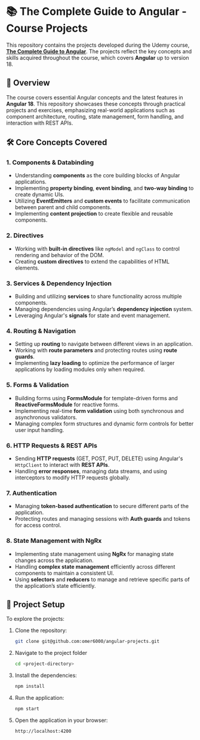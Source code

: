 # 📚 The Complete Guide to Angular - Course Projects

This repository contains the projects developed during the Udemy course, [**The Complete Guide to Angular**](https://www.udemy.com/course/the-complete-guide-to-angular-2). The projects reflect the key concepts and skills acquired throughout the course, which covers **Angular** up to version 18.

## 🚀 Overview

The course covers essential Angular concepts and the latest features in **Angular 18**. This repository showcases these concepts through practical projects and exercises, emphasizing real-world applications such as component architecture, routing, state management, form handling, and interaction with REST APIs.

## 🛠️ Core Concepts Covered

### 1. **Components & Databinding**
   - Understanding **components** as the core building blocks of Angular applications.
   - Implementing **property binding**, **event binding**, and **two-way binding** to create dynamic UIs.
   - Utilizing **EventEmitters** and **custom events** to facilitate communication between parent and child components.
   - Implementing **content projection** to create flexible and reusable components.

### 2. **Directives**
   - Working with **built-in directives** like `ngModel` and `ngClass` to control rendering and behavior of the DOM.
   - Creating **custom directives** to extend the capabilities of HTML elements.

### 3. **Services & Dependency Injection**
   - Building and utilizing **services** to share functionality across multiple components.
   - Managing dependencies using Angular’s **dependency injection** system.
   - Leveraging Angular's **signals** for state and event management.

### 4. **Routing & Navigation**
   - Setting up **routing** to navigate between different views in an application.
   - Working with **route parameters** and protecting routes using **route guards**.
   - Implementing **lazy loading** to optimize the performance of larger applications by loading modules only when required.

### 5. **Forms & Validation**
   - Building forms using **FormsModule** for template-driven forms and **ReactiveFormsModule** for reactive forms.
   - Implementing real-time **form validation** using both synchronous and asynchronous validators.
   - Managing complex form structures and dynamic form controls for better user input handling.

### 6. **HTTP Requests & REST APIs**
   - Sending **HTTP requests** (GET, POST, PUT, DELETE) using Angular's `HttpClient` to interact with **REST APIs**.
   - Handling **error responses**, managing data streams, and using interceptors to modify HTTP requests globally.

### 7. **Authentication**
   - Managing **token-based authentication** to secure different parts of the application.
   - Protecting routes and managing sessions with **Auth guards** and tokens for access control.

### 8. **State Management with NgRx**
   - Implementing state management using **NgRx** for managing state changes across the application.
   - Handling **complex state management** efficiently across different components to maintain a consistent UI.
   - Using **selectors** and **reducers** to manage and retrieve specific parts of the application’s state efficiently.

## 🔧 Project Setup

To explore the projects:

1. Clone the repository:
   ```bash
   git clone git@github.com:omer6000/angular-projects.git

2. Navigate to the project folder
   ```bash
   cd <project-directory>

3. Install the dependencies:
   ```bash
   npm install

4. Run the application:
   ```bash
   npm start

5. Open the application in your browser:
   ```bash
   http://localhost:4200